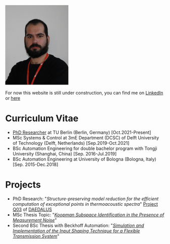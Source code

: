 <img src="https://github.com/FordMoriarty/FordMoriarty.github.io/blob/main/DSC00627.jpg" width="200">

For now this website is still under construction, you can find me on [LinkedIn](http://linkedin.com/in/alessandro-borghi-736ab9b4) or [here](https://www.math.tu-berlin.de/fachgebiete_ag_modnumdiff/fg_breiten/v_menue/mitarbeiterinnen/alessandro_borghi/home/)

# Curriculum Vitae
- [PhD Researcher](https://www.math.tu-berlin.de/fachgebiete_ag_modnumdiff/fg_breiten/v_menue/mitarbeiterinnen/alessandro_borghi/home/) at TU Berlin (Berlin, Germany) [Oct.2021-Present]
- MSc Systems & Control at 3mE Department (DCSC) of Delft University of Technology (Delft, Netherlands) [Sep.2019-Oct.2021]
- BSc Automation Engineering for double bachelor program with Tongji University (Shanghai, China) [Sep. 2016-Jul.2019]
- BSc Automation Engineering at University of Bologna (Bologna, Italy) [Sep. 2015-Dec.2018]

# Projects
- PhD Research: "_Structure-preserving model reduction for the efficient computation of exceptional points in thermoacoustic spectra_" [Project Q03](https://daedalus.berlin/projects/) of [DAEDALUS](https://daedalus.berlin/)
- MSc Thesis Topic: "[_Koopman Subspace Identification in the Presence of Measurement Noise_](https://repository.tudelft.nl/islandora/object/uuid:22250d5c-875c-44a9-adf4-d643a6a08dba?collection=education)"
- Second BSc Thesis with Beckhoff Automation: "[_Simulation and Implementation of the Input Shaping Technique for a Flexible Transmission System_](https://www.researchgate.net/publication/357827921_Simulation_and_Implementation_of_the_Input_Shaping_Technique_for_a_Flexible_Transmission_System)" 

<!--## Welcome to GitHub Pages

You can use the [editor on GitHub](https://github.com/FordMoriarty/FordMoriarty.github.io/edit/main/README.md) to maintain and preview the content for your website in Markdown files.

Whenever you commit to this repository, GitHub Pages will run [Jekyll](https://jekyllrb.com/) to rebuild the pages in your site, from the content in your Markdown files.

### Markdown

Markdown is a lightweight and easy-to-use syntax for styling your writing. It includes conventions for

```markdown
Syntax highlighted code block

# Header 1
## Header 2
### Header 3

- Bulleted
- List

1. Numbered
2. List

**Bold** and _Italic_ and `Code` text

[Link](url) and ![Image](src)
```

For more details see [Basic writing and formatting syntax](https://docs.github.com/en/github/writing-on-github/getting-started-with-writing-and-formatting-on-github/basic-writing-and-formatting-syntax).

### Jekyll Themes

Your Pages site will use the layout and styles from the Jekyll theme you have selected in your [repository settings](https://github.com/FordMoriarty/FordMoriarty.github.io/settings/pages). The name of this theme is saved in the Jekyll `_config.yml` configuration file.

### Support or Contact

Having trouble with Pages? Check out our [documentation](https://docs.github.com/categories/github-pages-basics/) or [contact support](https://support.github.com/contact) and we’ll help you sort it out.-->
